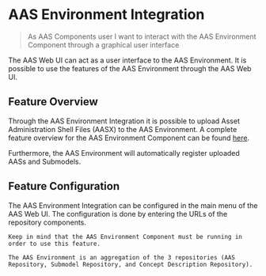 # AAS Environment Integration

>As AAS Components user
>I want to interact with the AAS Environment Component through a graphical user interface

The AAS Web UI can act as a user interface to the AAS Environment. It is possible to use the features of the AAS Environment through the AAS Web UI.

## Feature Overview

Through the AAS Environment Integration it is possible to upload Asset Administration Shell Files (AASX) to the AAS Environment. A complete feature overview for the AAS Environment Component can be found [here](../../v2/aas_environment/index.md#features).

Furthermore, the AAS Environment will automatically register uploaded AASs and Submodels.

## Feature Configuration

The AAS Environment Integration can be configured in the main menu of the AAS Web UI. The configuration is done by entering the URLs of the repository components.

```{hint}
Keep in mind that the AAS Environment Component must be running in order to use this feature.

The AAS Environment is an aggregation of the 3 repositories (AAS Repository, Submodel Repository, and Concept Description Repository).
```
